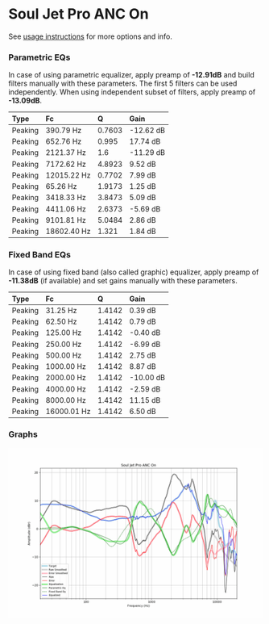 # Soul Jet Pro ANC On
See [usage instructions](https://github.com/jaakkopasanen/AutoEq#usage) for more options and info.

### Parametric EQs
In case of using parametric equalizer, apply preamp of **-12.91dB** and build filters manually
with these parameters. The first 5 filters can be used independently.
When using independent subset of filters, apply preamp of **-13.09dB**.

| Type    | Fc          |      Q | Gain      |
|:--------|:------------|:-------|:----------|
| Peaking | 390.79 Hz   | 0.7603 | -12.62 dB |
| Peaking | 652.76 Hz   | 0.995  | 17.74 dB  |
| Peaking | 2121.37 Hz  | 1.6    | -11.29 dB |
| Peaking | 7172.62 Hz  | 4.8923 | 9.52 dB   |
| Peaking | 12015.22 Hz | 0.7702 | 7.99 dB   |
| Peaking | 65.26 Hz    | 1.9173 | 1.25 dB   |
| Peaking | 3418.33 Hz  | 3.8473 | 5.09 dB   |
| Peaking | 4411.06 Hz  | 2.6373 | -5.69 dB  |
| Peaking | 9101.81 Hz  | 5.0484 | 2.86 dB   |
| Peaking | 18602.40 Hz | 1.321  | 1.84 dB   |

### Fixed Band EQs
In case of using fixed band (also called graphic) equalizer, apply preamp of **-11.38dB**
(if available) and set gains manually with these parameters.

| Type    | Fc          |      Q | Gain      |
|:--------|:------------|:-------|:----------|
| Peaking | 31.25 Hz    | 1.4142 | 0.39 dB   |
| Peaking | 62.50 Hz    | 1.4142 | 0.79 dB   |
| Peaking | 125.00 Hz   | 1.4142 | -0.40 dB  |
| Peaking | 250.00 Hz   | 1.4142 | -6.99 dB  |
| Peaking | 500.00 Hz   | 1.4142 | 2.75 dB   |
| Peaking | 1000.00 Hz  | 1.4142 | 8.87 dB   |
| Peaking | 2000.00 Hz  | 1.4142 | -10.00 dB |
| Peaking | 4000.00 Hz  | 1.4142 | -2.59 dB  |
| Peaking | 8000.00 Hz  | 1.4142 | 11.15 dB  |
| Peaking | 16000.01 Hz | 1.4142 | 6.50 dB   |

### Graphs
![](./Soul%20Jet%20Pro%20ANC%20On.png)